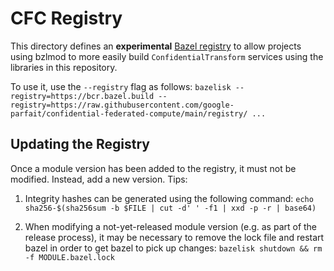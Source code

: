 # CFC Registry

This directory defines an **experimental**
[Bazel registry](https://bazel.build/external/registry) to allow projects using
bzlmod to more easily build `ConfidentialTransform` services using the libraries
in this repository.

To use it, use the `--registry` flag as follows: `bazelisk
--registry=https://bcr.bazel.build
--registry=https://raw.githubusercontent.com/google-parfait/confidential-federated-compute/main/registry/
...`

## Updating the Registry

Once a module version has been added to the registry, it must not be modified.
Instead, add a new version. Tips:

1.  Integrity hashes can be generated using the following command: `echo
    sha256-$(sha256sum -b $FILE | cut -d' ' -f1 | xxd -p -r | base64)`

2.  When modifying a not-yet-released module version (e.g. as part of the
    release process), it may be necessary to remove the lock file and restart
    bazel in order to get bazel to pick up changes: `bazelisk shutdown && rm -f
    MODULE.bazel.lock`
